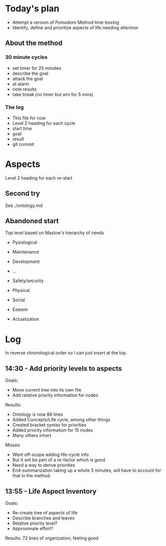 # Today's plan

- Attempt a version of Pomodoro Method time-boxing
- Identify, define and prioritize aspects of life needing attention

## About the method

### 30 minute cycles

- set timer for 25 minutes
- describe the goal
- attack the goal
- at alarm
 - note results
 - take break (no timer but aim for 5 mins)

### The log

- This file for now
- Level 2 heading for each cycle
 - start time
 - goal
 - result
 - git commit

# Aspects

Level 2 heading for each re-start

## Second try

See ./ontology.md

## Abandoned start

Top level based on Maslow's hierarchy of needs

- Pysiological
 - Maintenance
 - Development
 - ...
- Safety/security
 - Physical

- Social
- Esteem
- Actualization

# Log

In reverse chronological order so I can just insert at the top.

## 14:30 - Add priority levels to aspects

Goals:
 - Move current tree into its own file
 - Add relative priority information for nodes

Results:
 - Ontology is now 88 lines
  - Added Concepts/Life cycle, among other things
 - Created bracket syntax for priorities
 - Added priority information for 15 nodes
  - Many others inhert

Misses:
 - Went off-scope adding life-cycle info
  - But it will be part of a re-factor which is good
 - Need a way to derive priorities
 - End-summarization taking up a whole 5 minutes, will have to account for
   that in the method.

## 13:55 - Life Aspect Inventory

Goals:
 - Re-create tree of aspects of life
 - Describe branches and leaves
  - Relative priority level?
  - Approximate effort?

Results: 72 lines of organization, feeling good


